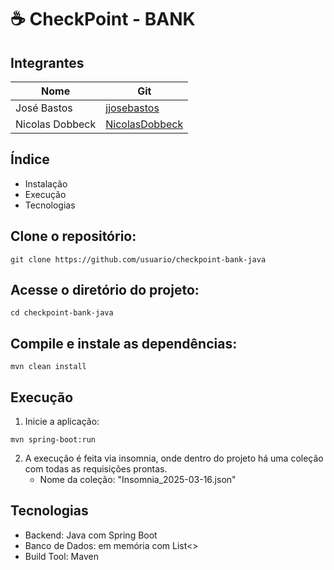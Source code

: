 # ☕ CheckPoint - BANK

## Integrantes
| Nome    | Git |
| ---      | ---       |
| José Bastos |   [jjosebastos](https://github.com/jjosebastos)      |
| Nicolas Dobbeck     |  [NicolasDobbeck](https://github.com/NicolasDobbeck)    |

## Índice
- Instalação
- Execução
- Tecnologias

## Clone o repositório:

```
git clone https://github.com/usuario/checkpoint-bank-java
``` 

## Acesse o diretório do projeto:

```
cd checkpoint-bank-java
```

## Compile e instale as dependências:

```
mvn clean install
```

## Execução

1. Inicie a aplicação:
```mvn
mvn spring-boot:run
```
2. A execução é feita via insomnia, onde dentro do projeto há uma coleção com todas as requisições prontas.
   - Nome da coleção: "Insomnia_2025-03-16.json"

## Tecnologias
- Backend: Java com Spring Boot
- Banco de Dados: em memória com List<>
- Build Tool: Maven
